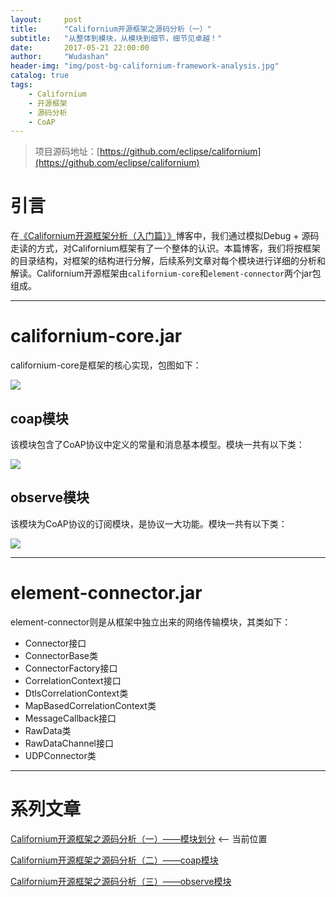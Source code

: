 ```yaml
---
layout:     post
title:      "Californium开源框架之源码分析（一）"
subtitle:   "从整体到模块，从模块到细节，细节见卓越！"
date:       2017-05-21 22:00:00
author:     "Wudashan"
header-img: "img/post-bg-californium-framework-analysis.jpg"
catalog: true
tags:
    - Californium
    - 开源框架
    - 源码分析
    - CoAP
---
```


> 项目源码地址：[https://github.com/eclipse/californium](https://github.com/eclipse/californium)

# 引言

在[《Californium开源框架分析（入门篇）》](http://wudashan.cn/2017/05/07/Californium-Framework-Analysis)博客中，我们通过模拟Debug + 源码走读的方式，对Californium框架有了一个整体的认识。本篇博客，我们将按框架的目录结构，对框架的结构进行分解，后续系列文章对每个模块进行详细的分析和解读。Californium开源框架由`californium-core`和`element-connector`两个jar包组成。

---

# californium-core.jar

californium-core是框架的核心实现，包图如下：

![](http://o7x0ygc3f.bkt.clouddn.com/Californium%E5%BC%80%E6%BA%90%E6%A1%86%E6%9E%B6%E5%88%86%E6%9E%90/californium-core%E5%8C%85%E5%9B%BE.png)

## coap模块

该模块包含了CoAP协议中定义的常量和消息基本模型。模块一共有以下类：

![](http://o7x0ygc3f.bkt.clouddn.com/Californium%E5%BC%80%E6%BA%90%E6%A1%86%E6%9E%B6%E5%88%86%E6%9E%90/coap%E5%8C%85%E7%B1%BB%E5%9B%BE.png)

## observe模块

该模块为CoAP协议的订阅模块，是协议一大功能。模块一共有以下类：

![](http://o7x0ygc3f.bkt.clouddn.com/Californium%E5%BC%80%E6%BA%90%E6%A1%86%E6%9E%B6%E5%88%86%E6%9E%90/observe%E5%8C%85_01.png)


---

# element-connector.jar

element-connector则是从框架中独立出来的网络传输模块，其类如下：

 - Connector接口
 - ConnectorBase类
 - ConnectorFactory接口
 - CorrelationContext接口
 - DtlsCorrelationContext类
 - MapBasedCorrelationContext类
 - MessageCallback接口
 - RawData类
 - RawDataChannel接口
 - UDPConnector类

---

# 系列文章

[Californium开源框架之源码分析（一）——模块划分](http://wudashan.cn/2017/05/21/Californium-Framework-Analysis-01/) <-- 当前位置

[Californium开源框架之源码分析（二）——coap模块](http://wudashan.cn/2017/06/01/Californium-Framework-Analysis-02/)

[Californium开源框架之源码分析（三）——observe模块](http://wudashan.cn/2017/06/05/Californium-Framework-Analysis-03/)

